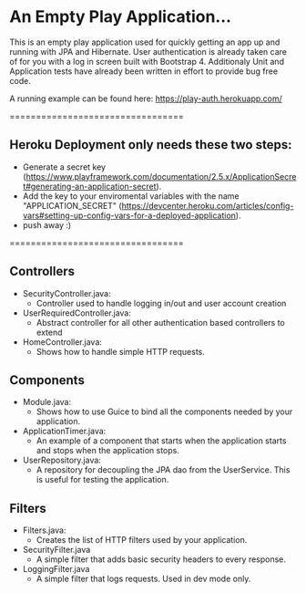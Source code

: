 An Empty Play Application...
=================================

This is an empty play application used for quickly getting an app up and running with JPA and Hibernate.
User authentication is already taken care of for you with a log in screen built with Bootstrap 4. 
Additionaly Unit and Application tests have already been written in effort to provide bug free code.

A running example can be found here: https://play-auth.herokuapp.com/

=================================

## Heroku Deployment only needs these two steps:
- Generate a secret key (https://www.playframework.com/documentation/2.5.x/ApplicationSecret#generating-an-application-secret).
- Add the key to your enviromental variables with the name "APPLICATION_SECRET" (https://devcenter.heroku.com/articles/config-vars#setting-up-config-vars-for-a-deployed-application).
- push away :)

=================================

## Controllers
- SecurityController.java:
  - Controller used to handle logging in/out and user account creation
- UserRequiredController.java:
  - Abstract controller for all other authentication based controllers to extend
- HomeController.java:
  - Shows how to handle simple HTTP requests.
  
## Components
- Module.java:
  - Shows how to use Guice to bind all the components needed by your application.
- ApplicationTimer.java:
  - An example of a component that starts when the application starts and stops when the application stops.
- UserRepository.java:
  - A repository for decoupling the JPA dao from the UserService. This is useful for testing the application.

## Filters
- Filters.java:
  - Creates the list of HTTP filters used by your application.
- SecurityFilter.java
  - A simple filter that adds basic security headers to every response. 
- LoggingFilter.java
  - A simple filter that logs requests. Used in dev mode only.
